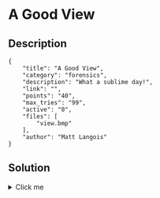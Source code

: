 # A Good View

## Description

```
{
    "title": "A Good View",
    "category": "forensics",
    "description": "What a sublime day!",
    "link": "",
    "points": "40",
    "max_tries": "99",
    "active": "0",
    "files": [
        "view.bmp"
    ],
    "author": "Matt Langois"
}
```

## Solution

<details><summary>Click me</summary>The bitmap header has been corrupted/modified (the size at byte 0x20 has been changed)

flag{you_fixed_the_header}
</details>